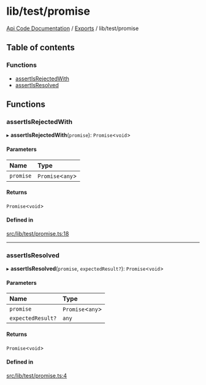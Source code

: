 # lib/test/promise
[Api Code Documentation](../README.md) / [Exports](../modules.md) / lib/test/promise

## Table of contents

### Functions

- [assertIsRejectedWith](lib_test_promise.md#assertisrejectedwith)
- [assertIsResolved](lib_test_promise.md#assertisresolved)

## Functions

### assertIsRejectedWith

▸ **assertIsRejectedWith**(`promise`): `Promise`\<`void`\>

#### Parameters

| Name | Type |
| :------ | :------ |
| `promise` | `Promise`\<`any`\> |

#### Returns

`Promise`\<`void`\>

#### Defined in

[src/lib/test/promise.ts:18](https://github.com/openkfw/TruBudget/blob/92640998/api/src/lib/test/promise.ts#L18)

___

### assertIsResolved

▸ **assertIsResolved**(`promise`, `expectedResult?`): `Promise`\<`void`\>

#### Parameters

| Name | Type |
| :------ | :------ |
| `promise` | `Promise`\<`any`\> |
| `expectedResult?` | `any` |

#### Returns

`Promise`\<`void`\>

#### Defined in

[src/lib/test/promise.ts:4](https://github.com/openkfw/TruBudget/blob/92640998/api/src/lib/test/promise.ts#L4)
